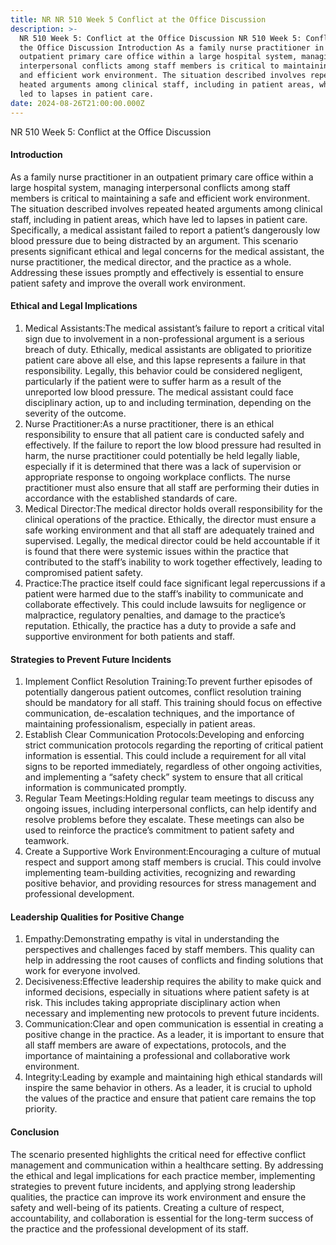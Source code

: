 ```yaml
---
title: NR NR 510 Week 5 Conflict at the Office Discussion
description: >-
  NR 510 Week 5: Conflict at the Office Discussion NR 510 Week 5: Conflict at
  the Office Discussion Introduction As a family nurse practitioner in an
  outpatient primary care office within a large hospital system, managing
  interpersonal conflicts among staff members is critical to maintaining a safe
  and efficient work environment. The situation described involves repeated
  heated arguments among clinical staff, including in patient areas, which have
  led to lapses in patient care. 
date: 2024-08-26T21:00:00.000Z
---
```


NR 510 Week 5: Conflict at the Office Discussion

#### Introduction

As a family nurse practitioner in an outpatient primary care office within a large hospital system, managing interpersonal conflicts among staff members is critical to maintaining a safe and efficient work environment. The situation described involves repeated heated arguments among clinical staff, including in patient areas, which have led to lapses in patient care. Specifically, a medical assistant failed to report a patient’s dangerously low blood pressure due to being distracted by an argument. This scenario presents significant ethical and legal concerns for the medical assistant, the nurse practitioner, the medical director, and the practice as a whole. Addressing these issues promptly and effectively is essential to ensure patient safety and improve the overall work environment.

#### Ethical and Legal Implications

1. Medical Assistants:The medical assistant’s failure to report a critical vital sign due to involvement in a non-professional argument is a serious breach of duty. Ethically, medical assistants are obligated to prioritize patient care above all else, and this lapse represents a failure in that responsibility. Legally, this behavior could be considered negligent, particularly if the patient were to suffer harm as a result of the unreported low blood pressure. The medical assistant could face disciplinary action, up to and including termination, depending on the severity of the outcome.
2. Nurse Practitioner:As a nurse practitioner, there is an ethical responsibility to ensure that all patient care is conducted safely and effectively. If the failure to report the low blood pressure had resulted in harm, the nurse practitioner could potentially be held legally liable, especially if it is determined that there was a lack of supervision or appropriate response to ongoing workplace conflicts. The nurse practitioner must also ensure that all staff are performing their duties in accordance with the established standards of care.
3. Medical Director:The medical director holds overall responsibility for the clinical operations of the practice. Ethically, the director must ensure a safe working environment and that all staff are adequately trained and supervised. Legally, the medical director could be held accountable if it is found that there were systemic issues within the practice that contributed to the staff’s inability to work together effectively, leading to compromised patient safety.
4. Practice:The practice itself could face significant legal repercussions if a patient were harmed due to the staff’s inability to communicate and collaborate effectively. This could include lawsuits for negligence or malpractice, regulatory penalties, and damage to the practice’s reputation. Ethically, the practice has a duty to provide a safe and supportive environment for both patients and staff.

#### Strategies to Prevent Future Incidents

1. Implement Conflict Resolution Training:To prevent further episodes of potentially dangerous patient outcomes, conflict resolution training should be mandatory for all staff. This training should focus on effective communication, de-escalation techniques, and the importance of maintaining professionalism, especially in patient areas.
2. Establish Clear Communication Protocols:Developing and enforcing strict communication protocols regarding the reporting of critical patient information is essential. This could include a requirement for all vital signs to be reported immediately, regardless of other ongoing activities, and implementing a “safety check” system to ensure that all critical information is communicated promptly.
3. Regular Team Meetings:Holding regular team meetings to discuss any ongoing issues, including interpersonal conflicts, can help identify and resolve problems before they escalate. These meetings can also be used to reinforce the practice’s commitment to patient safety and teamwork.
4. Create a Supportive Work Environment:Encouraging a culture of mutual respect and support among staff members is crucial. This could involve implementing team-building activities, recognizing and rewarding positive behavior, and providing resources for stress management and professional development.

#### Leadership Qualities for Positive Change

1. Empathy:Demonstrating empathy is vital in understanding the perspectives and challenges faced by staff members. This quality can help in addressing the root causes of conflicts and finding solutions that work for everyone involved.
2. Decisiveness:Effective leadership requires the ability to make quick and informed decisions, especially in situations where patient safety is at risk. This includes taking appropriate disciplinary action when necessary and implementing new protocols to prevent future incidents.
3. Communication:Clear and open communication is essential in creating a positive change in the practice. As a leader, it is important to ensure that all staff members are aware of expectations, protocols, and the importance of maintaining a professional and collaborative work environment.
4. Integrity:Leading by example and maintaining high ethical standards will inspire the same behavior in others. As a leader, it is crucial to uphold the values of the practice and ensure that patient care remains the top priority.

#### Conclusion

The scenario presented highlights the critical need for effective conflict management and communication within a healthcare setting. By addressing the ethical and legal implications for each practice member, implementing strategies to prevent future incidents, and applying strong leadership qualities, the practice can improve its work environment and ensure the safety and well-being of its patients. Creating a culture of respect, accountability, and collaboration is essential for the long-term success of the practice and the professional development of its staff.
